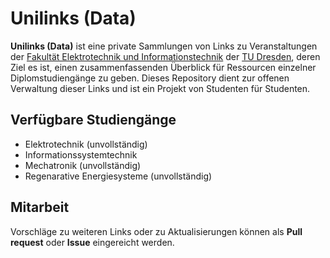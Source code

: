 # Unilinks (Data)

**Unilinks (Data)** ist eine private Sammlungen von Links zu Veranstaltungen der [Fakultät Elektrotechnik und Informationstechnik](https://tu-dresden.de/ing/elektrotechnik) der [TU Dresden](https://tu-dresden.de/), deren Ziel es ist, einen zusammenfassenden Überblick für Ressourcen einzelner Diplomstudiengänge zu geben. Dieses Repository dient zur offenen Verwaltung dieser Links und ist ein Projekt von Studenten für Studenten.

## Verfügbare Studiengänge

* Elektrotechnik              (unvollständig)
* Informationssystemtechnik
* Mechatronik                 (unvollständig)
* Regenarative Energiesysteme (unvollständig)

## Mitarbeit

Vorschläge zu weiteren Links oder zu Aktualisierungen können als **Pull request** oder **Issue** eingereicht werden.
